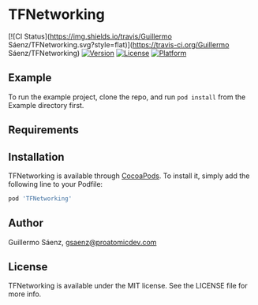 # TFNetworking

[![CI Status](https://img.shields.io/travis/Guillermo Sáenz/TFNetworking.svg?style=flat)](https://travis-ci.org/Guillermo Sáenz/TFNetworking)
[![Version](https://img.shields.io/cocoapods/v/TFNetworking.svg?style=flat)](https://cocoapods.org/pods/TFNetworking)
[![License](https://img.shields.io/cocoapods/l/TFNetworking.svg?style=flat)](https://cocoapods.org/pods/TFNetworking)
[![Platform](https://img.shields.io/cocoapods/p/TFNetworking.svg?style=flat)](https://cocoapods.org/pods/TFNetworking)

## Example

To run the example project, clone the repo, and run `pod install` from the Example directory first.

## Requirements

## Installation

TFNetworking is available through [CocoaPods](https://cocoapods.org). To install
it, simply add the following line to your Podfile:

```ruby
pod 'TFNetworking'
```

## Author

Guillermo Sáenz, gsaenz@proatomicdev.com

## License

TFNetworking is available under the MIT license. See the LICENSE file for more info.
